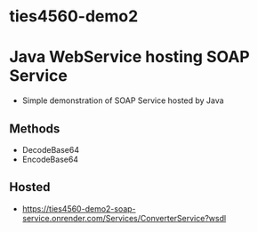 ﻿# ties4560-demo2

# Java WebService hosting SOAP Service
 * Simple demonstration of SOAP Service hosted by Java
## Methods
 * DecodeBase64
 * EncodeBase64
## Hosted
 * https://ties4560-demo2-soap-service.onrender.com/Services/ConverterService?wsdl
